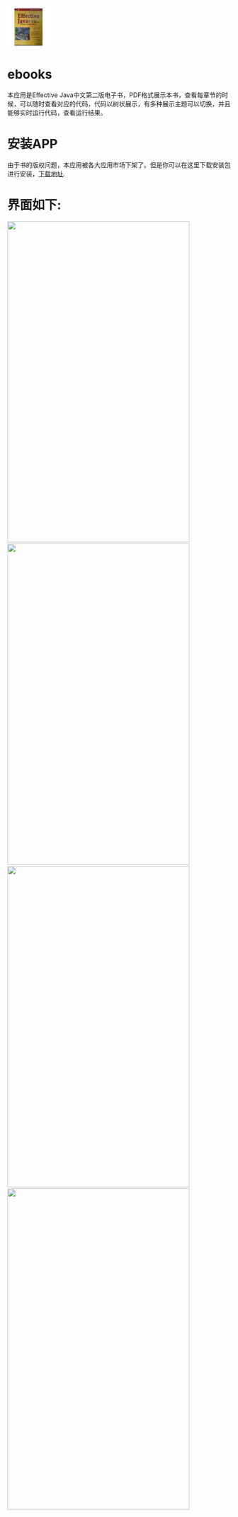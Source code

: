 ![Screen1](/app/src/main/res/mipmap-xhdpi/ic_launcher.png)

# ebooks

本应用是Effective Java中文第二版电子书，PDF格式展示本书，查看每章节的时候，可以随时查看对应的代码，代码以树状展示，有多种展示主题可以切换，并且能够实时运行代码，查看运行结果。

# 安装APP

由于书的版权问题，本应用被各大应用市场下架了。但是你可以在这里下载安装包进行安装，[下载地址](https://raw.githubusercontent.com/hpu-spring87/ebooks/master/apk/Effective_Java_v1.0.0.apk).

# 界面如下:

<img src="http://images2015.cnblogs.com/blog/535280/201611/535280-20161122165219331-294409586.jpg" width="411" height="725" />

<img src="http://images2015.cnblogs.com/blog/535280/201611/535280-20161122164833550-900152153.jpg" width="411" height="725" />

<img src="http://images2015.cnblogs.com/blog/535280/201611/535280-20161122165113018-114195581.jpg" width="411" height="725" />

<img src="http://images2015.cnblogs.com/blog/535280/201611/535280-20161122164948237-1010207971.jpg" width="411" height="725" />

